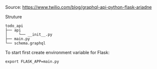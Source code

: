 Source: https://www.twilio.com/blog/graphql-api-python-flask-ariadne

Struture
```
todo_api
├── api
│     └── __init__.py
├── main.py
└── schema.graphql
```

To start first create environment variable for Flask:
```
export FLASK_APP=main.py
```
